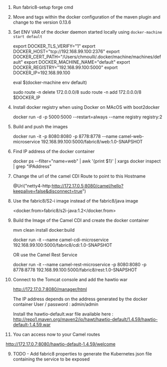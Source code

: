 1) Run fabric8-setup forge cmd
2) Move <name> and <from> tags within the docker configuration of the maven plugin and change to the version 0.13.6
3) Set ENV VAR of the docker daemon started locally using `docker-machine start default`

    export DOCKER_TLS_VERIFY="1"
    export DOCKER_HOST="tcp://192.168.99.100:2376"
    export DOCKER_CERT_PATH="/Users/chmoulli/.docker/machine/machines/default"
    export DOCKER_MACHINE_NAME="default"
    export DOCKER_REGISTRY="192.168.99.100:5000"
    export DOCKER_IP=192.168.99.100

    eval $(docker-machine env default)

    sudo route -n delete 172.0.0.0/8
    sudo route -n add 172.0.0.0/8 $DOCKER_IP

4) Install docker registry when using Docker on MAcOS with boot2docker

    docker run -d -p 5000:5000 --restart=always --name registry registry:2

5) Build and push the images

    docker run -it -p 8080:8080 -p 8778:8778 --name camel-web-microservice 192.168.99.100:5000/fabric8/web:1.0-SNAPSHOT

6) Find IP address of the docker container

    docker ps --filter="name=web" | awk '{print $1}' | xargs docker inspect | grep "IPAddress"

7)  Change the url of the camel CDI Route to point to this Hostname

    @Uri("netty4-http:http://172.17.0.5:8080/camel/hello?keepalive=false&disconnect=true")

8) Use the fabric8/S2-i image instead of the fabric8/java image

    <docker.from>fabric8/s2i-java:1.2</docker.from>

9) Build the Image of the Camel CDI and create the docker container

    mvn clean install docker:build

    docker run -it --name camel-cdi-microservice 192.168.99.100:5000/fabric8/cdi:1.0-SNAPSHOT

    OR use the Camel Rest Service

    docker run -it --name camel-rest-microservice -p 8080:8080 -p 8778:8778 192.168.99.100:5000/fabric8/rest:1.0-SNAPSHOT

10) Connect to the Tomcat console and add the hawtio war

    http://172.17.0.7:8080/manager/html

    The IP address depends on the address generated by the docker container
    User / password : admin/admin

    Install the hawtio-default.war file available here : http://repo1.maven.org/maven2/io/hawt/hawtio-default/1.4.59/hawtio-default-1.4.59.war

11) You can access now to your Camel routes

   http://172.17.0.7:8080/hawtio-default-1.4.59/welcome

9) TODO - Add fabric8 properties to generate the Kubernetes json file containing the service to be exposed



